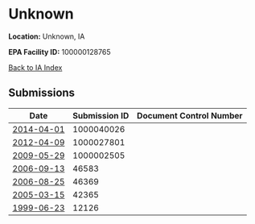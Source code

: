 # Unknown

**Location:** Unknown, IA

**EPA Facility ID:** 100000128765

[Back to IA Index](../../index.md)

## Submissions

| Date | Submission ID | Document Control Number |
|------|--------------|-------------------------|
| [2014-04-01](submissions/1000040026.md) | 1000040026 |  |
| [2012-04-09](submissions/1000027801.md) | 1000027801 |  |
| [2009-05-29](submissions/1000002505.md) | 1000002505 |  |
| [2006-09-13](submissions/46583.md) | 46583 |  |
| [2006-08-25](submissions/46369.md) | 46369 |  |
| [2005-03-15](submissions/42365.md) | 42365 |  |
| [1999-06-23](submissions/12126.md) | 12126 |  |
